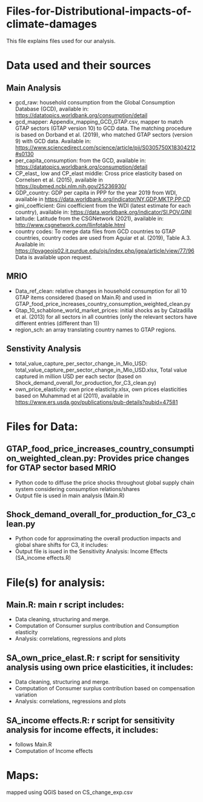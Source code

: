 # Files-for-Distributional-impacts-of-climate-damages

This file explains files used for our analysis.
# Data used and their sources
## Main Analysis
- gcd_raw: household consumption from the Global Consumption Database (GCD), available in: https://datatopics.worldbank.org/consumption/detail
- gcd_mapper: Appendix_mapping_GCD_GTAP.csv, mapper to match GTAP sectors (GTAP version 10) to GCD data.
  The matching procedure is based on Dorband et al. (2019), who matched GTAP sectors (version 9) with GCD data. Available in: https://www.sciencedirect.com/science/article/pii/S0305750X18304212#s0130 
- per_capita_consumption: from the GCD, available in: https://datatopics.worldbank.org/consumption/detail 
- CP_elast_ low and CP_elast middle: Cross price elasticity based on Cornelsen et al. (2015), available in https://pubmed.ncbi.nlm.nih.gov/25236930/
- GDP_country: GDP per capita in PPP for the year 2019 from WDI, available in https://data.worldbank.org/indicator/NY.GDP.MKTP.PP.CD
- gini_coefficient: Gini coefficient from the WDI (latest estimate for each country), available in: https://data.worldbank.org/indicator/SI.POV.GINI
- latitude: Latitude from the CSGNetwork (2021), available in: http://www.csgnetwork.com/llinfotable.html
- country codes: To merge data files from GCD countries to GTAP countries, country codes are used from Aguiar et al. (2019), Table A.3. Available in: https://lpvageojs02.it.purdue.edu/ojs/index.php/jgea/article/view/77/96
Data is available upon request.

## MRIO 
- Data_ref_clean: relative changes in household consumption for all 10 GTAP items considered (based on Main.R) and used in GTAP_food_price_increases_country_consumption_weighted_clean.py
- Gtap_10_schablone_world_market_prices: initial shocks as by Calzadilla et al. (2013) for all sectors in all countries (only the relevant sectors have different entries (different than 1))
- region_sch: an array translating country names to GTAP regions.

## Senstivity Analysis
  - total_value_capture_per_sector_change_in_Mio_USD: total_value_capture_per_sector_change_in_Mio_USD.xlsx, Total value captured in million USD per each sector (based on Shock_demand_overall_for_production_for_C3_clean.py)
  - own_price_elasticity: own price elasticity.xlsx, own prices elasticities based on Muhammad et al (2011), available in https://www.ers.usda.gov/publications/pub-details?pubid=47581 

# Files for Data:
## GTAP_food_price_increases_country_consumption_weighted_clean.py: Provides price changes for GTAP sector based MRIO 
- Python code to diffuse the price shocks throughout global supply chain system considering consumption relations/shares
- Output file is used in main analysis (Main.R)
## Shock_demand_overall_for_production_for_C3_clean.py
- Python code for approximating the overall production impacts and global share shifts for C3, it includes:
- Output file is isued in the Sensitivity Analysis: Income Effects (SA_income effects.R)
  
# File(s) for analysis:
## Main.R: main r script includes:
- Data cleaning, structuring and merge.
- Computation of Consumer surplus contribution and Consumption elasticity
- Analysis: correlations, regressions and plots

## SA_own_price_elast.R: r script for sensitivity analysis using own price elasticities, it includes:
- Data cleaning, structuring and merge.
- Computation of Consumer surplus contribution based on compensation variation
- Analysis: correlations, regressions and plots

## SA_income effects.R: r script for sensitivity analysis for income effects, it includes:
- follows Main.R
- Computation of Income effects
  
# Maps:
mapped using QGIS based on CS_change_exp.csv
